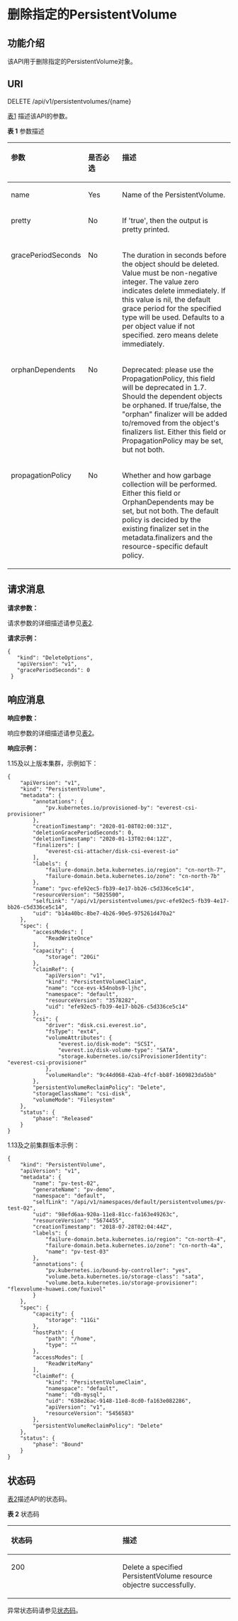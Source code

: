 # 删除指定的PersistentVolume<a name="cce_02_0077"></a>

## 功能介绍<a name="s8901ba9fbe9e41598ca810c8c4ad6bc1"></a>

该API用于删除指定的PersistentVolume对象。

## URI<a name="s6ca51de79b434b5588410e3a5127373f"></a>

DELETE /api/v1/persistentvolumes/\{name\}

[表1](#tb28ffaf3c906456da48c0127534b7818)  描述该API的参数。

**表 1**  参数描述

<a name="tb28ffaf3c906456da48c0127534b7818"></a>
<table><thead align="left"><tr id="r617d4bc7c4ac43fe898c44ba988d2619"><th class="cellrowborder" valign="top" width="22.06%" id="mcps1.2.4.1.1"><p id="a4a0a77c892d74d0a9ef81d4be1fc0142"><a name="a4a0a77c892d74d0a9ef81d4be1fc0142"></a><a name="a4a0a77c892d74d0a9ef81d4be1fc0142"></a>参数</p>
</th>
<th class="cellrowborder" valign="top" width="18.67%" id="mcps1.2.4.1.2"><p id="p91114513387"><a name="p91114513387"></a><a name="p91114513387"></a>是否必选</p>
</th>
<th class="cellrowborder" valign="top" width="59.27%" id="mcps1.2.4.1.3"><p id="p181294515385"><a name="p181294515385"></a><a name="p181294515385"></a>描述</p>
</th>
</tr>
</thead>
<tbody><tr id="r0e5983ceb4c246c9b81eb8f681fb00fa"><td class="cellrowborder" valign="top" width="22.06%" headers="mcps1.2.4.1.1 "><p id="a131f9d2b10bb4860869b81bd299a4345"><a name="a131f9d2b10bb4860869b81bd299a4345"></a><a name="a131f9d2b10bb4860869b81bd299a4345"></a>name</p>
</td>
<td class="cellrowborder" valign="top" width="18.67%" headers="mcps1.2.4.1.2 "><p id="a8b9d2fc66a754eb4b9f51ea13f66d63c"><a name="a8b9d2fc66a754eb4b9f51ea13f66d63c"></a><a name="a8b9d2fc66a754eb4b9f51ea13f66d63c"></a>Yes</p>
</td>
<td class="cellrowborder" valign="top" width="59.27%" headers="mcps1.2.4.1.3 "><p id="a5354d4725fce4f06856e212a48badfb1"><a name="a5354d4725fce4f06856e212a48badfb1"></a><a name="a5354d4725fce4f06856e212a48badfb1"></a>Name of the PersistentVolume.</p>
</td>
</tr>
<tr id="rb5992764701b442b880a1abfa3dd28b4"><td class="cellrowborder" valign="top" width="22.06%" headers="mcps1.2.4.1.1 "><p id="a3667d5d86a974ab8ab3fc577d70140b7"><a name="a3667d5d86a974ab8ab3fc577d70140b7"></a><a name="a3667d5d86a974ab8ab3fc577d70140b7"></a>pretty</p>
</td>
<td class="cellrowborder" valign="top" width="18.67%" headers="mcps1.2.4.1.2 "><p id="a743bf16483d948ad9f0bada5866c88de"><a name="a743bf16483d948ad9f0bada5866c88de"></a><a name="a743bf16483d948ad9f0bada5866c88de"></a>No</p>
</td>
<td class="cellrowborder" valign="top" width="59.27%" headers="mcps1.2.4.1.3 "><p id="a043c6e66828d412a830429550a403dcb"><a name="a043c6e66828d412a830429550a403dcb"></a><a name="a043c6e66828d412a830429550a403dcb"></a>If 'true', then the output is pretty printed.</p>
</td>
</tr>
<tr id="r7d99cfb353b14391b609779d0247c267"><td class="cellrowborder" valign="top" width="22.06%" headers="mcps1.2.4.1.1 "><p id="a25762ee8783644678b59c04f53d51e92"><a name="a25762ee8783644678b59c04f53d51e92"></a><a name="a25762ee8783644678b59c04f53d51e92"></a>gracePeriodSeconds</p>
</td>
<td class="cellrowborder" valign="top" width="18.67%" headers="mcps1.2.4.1.2 "><p id="zh-cn_topic_0079614956_p851141115490"><a name="zh-cn_topic_0079614956_p851141115490"></a><a name="zh-cn_topic_0079614956_p851141115490"></a>No</p>
</td>
<td class="cellrowborder" valign="top" width="59.27%" headers="mcps1.2.4.1.3 "><p id="zh-cn_topic_0079614956_p45151134915"><a name="zh-cn_topic_0079614956_p45151134915"></a><a name="zh-cn_topic_0079614956_p45151134915"></a>The duration in seconds before the object should be deleted. Value must be non-negative integer. The value zero indicates delete immediately. If this value is nil, the default grace period for the specified type will be used. Defaults to a per object value if not specified. zero means delete immediately.</p>
</td>
</tr>
<tr id="r3b02d3e16592403ca21b02198c7bfb29"><td class="cellrowborder" valign="top" width="22.06%" headers="mcps1.2.4.1.1 "><p id="ac88d31bfbb5645baad4494bb1211dd6c"><a name="ac88d31bfbb5645baad4494bb1211dd6c"></a><a name="ac88d31bfbb5645baad4494bb1211dd6c"></a>orphanDependents</p>
</td>
<td class="cellrowborder" valign="top" width="18.67%" headers="mcps1.2.4.1.2 "><p id="a55d293bb4b484074926227a80b6a4ffb"><a name="a55d293bb4b484074926227a80b6a4ffb"></a><a name="a55d293bb4b484074926227a80b6a4ffb"></a>No</p>
</td>
<td class="cellrowborder" valign="top" width="59.27%" headers="mcps1.2.4.1.3 "><p id="a62c1db6abe1f4d9c9f31d778ce58c67e"><a name="a62c1db6abe1f4d9c9f31d778ce58c67e"></a><a name="a62c1db6abe1f4d9c9f31d778ce58c67e"></a>Deprecated: please use the PropagationPolicy, this field will be deprecated in 1.7. Should the dependent objects be orphaned. If true/false, the "orphan" finalizer will be added to/removed from the object's finalizers list. Either this field or PropagationPolicy may be set, but not both.</p>
</td>
</tr>
<tr id="r7844c163da00465b82086557c4a35620"><td class="cellrowborder" valign="top" width="22.06%" headers="mcps1.2.4.1.1 "><p id="zh-cn_topic_0079614956_p816811514914"><a name="zh-cn_topic_0079614956_p816811514914"></a><a name="zh-cn_topic_0079614956_p816811514914"></a>propagationPolicy</p>
</td>
<td class="cellrowborder" valign="top" width="18.67%" headers="mcps1.2.4.1.2 "><p id="zh-cn_topic_0079614956_p416820151499"><a name="zh-cn_topic_0079614956_p416820151499"></a><a name="zh-cn_topic_0079614956_p416820151499"></a>No</p>
</td>
<td class="cellrowborder" valign="top" width="59.27%" headers="mcps1.2.4.1.3 "><p id="zh-cn_topic_0079614956_p71686159494"><a name="zh-cn_topic_0079614956_p71686159494"></a><a name="zh-cn_topic_0079614956_p71686159494"></a>Whether and how garbage collection will be performed. Either this field or OrphanDependents may be set, but not both. The default policy is decided by the existing finalizer set in the metadata.finalizers and the resource-specific default policy.</p>
</td>
</tr>
</tbody>
</table>

## 请求消息<a name="s0683e5617b64436ba3eea347c7d07363"></a>

**请求参数：**

请求参数的详细描述请参见[表2](删除Endpoints.md#zh-cn_topic_0079614926_table29580916).

**请求示例：**

```
{ 
   "kind": "DeleteOptions", 
   "apiVersion": "v1", 
   "gracePeriodSeconds": 0 
 }
```

## 响应消息<a name="s16d87f79b1ad451984bd98bcd091493b"></a>

**响应参数：**

响应参数的详细描述请参见[表2](删除Secret.md#table13766144711235)。

**响应示例：**

1.15及以上版本集群，示例如下：

```
{
    "apiVersion": "v1",
    "kind": "PersistentVolume",
    "metadata": {
        "annotations": {
            "pv.kubernetes.io/provisioned-by": "everest-csi-provisioner"
        },
        "creationTimestamp": "2020-01-08T02:00:31Z",
        "deletionGracePeriodSeconds": 0,
        "deletionTimestamp": "2020-01-13T02:04:12Z",
        "finalizers": [
            "everest-csi-attacher/disk-csi-everest-io"
        ],
        "labels": {
            "failure-domain.beta.kubernetes.io/region": "cn-north-7",
            "failure-domain.beta.kubernetes.io/zone": "cn-north-7b"
        },
        "name": "pvc-efe92ec5-fb39-4e17-bb26-c5d336ce5c14",
        "resourceVersion": "5025500",
        "selfLink": "/api/v1/persistentvolumes/pvc-efe92ec5-fb39-4e17-bb26-c5d336ce5c14",
        "uid": "b14a40bc-8be7-4b26-90e5-975261d470a2"
    },
    "spec": {
        "accessModes": [
            "ReadWriteOnce"
        ],
        "capacity": {
            "storage": "20Gi"
        },
        "claimRef": {
            "apiVersion": "v1",
            "kind": "PersistentVolumeClaim",
            "name": "cce-evs-k54nobs9-ljhc",
            "namespace": "default",
            "resourceVersion": "3578282",
            "uid": "efe92ec5-fb39-4e17-bb26-c5d336ce5c14"
        },
        "csi": {
            "driver": "disk.csi.everest.io",
            "fsType": "ext4",
            "volumeAttributes": {
                "everest.io/disk-mode": "SCSI",
                "everest.io/disk-volume-type": "SATA",
                "storage.kubernetes.io/csiProvisionerIdentity": "everest-csi-provisioner"
            },
            "volumeHandle": "9c44d068-42ab-4fcf-bb8f-1609823da5bb"
        },
        "persistentVolumeReclaimPolicy": "Delete",
        "storageClassName": "csi-disk",
        "volumeMode": "Filesystem"
    },
    "status": {
        "phase": "Released"
    }
}
```

1.13及之前集群版本示例：

```
{
    "kind": "PersistentVolume",
    "apiVersion": "v1",
    "metadata": {
        "name": "pv-test-02",
        "generateName": "pv-demo",
        "namespace": "default",
        "selfLink": "/api/v1/namespaces/default/persistentvolumes/pv-test-02",
        "uid": "98efd6aa-920a-11e8-81cc-fa163e49263c",
        "resourceVersion": "5674455",
        "creationTimestamp": "2018-07-28T02:04:44Z",
        "labels": {
            "failure-domain.beta.kubernetes.io/region": "cn-north-4",
            "failure-domain.beta.kubernetes.io/zone": "cn-north-4a",
            "name": "pv-test-03"
        },
        "annotations": {
            "pv.kubernetes.io/bound-by-controller": "yes",
            "volume.beta.kubernetes.io/storage-class": "sata",
            "volume.beta.kubernetes.io/storage-provisioner": "flexvolume-huawei.com/fuxivol"
        }
    },
    "spec": {
        "capacity": {
            "storage": "11Gi"
        },
        "hostPath": {
            "path": "/home",
            "type": ""
        },
        "accessModes": [
            "ReadWriteMany"
        ],
        "claimRef": {
            "kind": "PersistentVolumeClaim",
            "namespace": "default",
            "name": "db-mysql",
            "uid": "638e26ac-9148-11e8-8cd0-fa163e082286",
            "apiVersion": "v1",
            "resourceVersion": "5456583"
        },
        "persistentVolumeReclaimPolicy": "Delete"
    },
    "status": {
        "phase": "Bound"
    }
}
```

## 状态码<a name="sd1ea4eba5a624e07ba90fcd23319bd4e"></a>

[表2](#tafa4ae9910f84780a85f7b111bdafea6)描述API的状态码。

**表 2**  状态码

<a name="tafa4ae9910f84780a85f7b111bdafea6"></a>
<table><thead align="left"><tr id="r33076ffa4db14dd78ee7ce04e2eecf58"><th class="cellrowborder" valign="top" width="50%" id="mcps1.2.3.1.1"><p id="p81111145113814"><a name="p81111145113814"></a><a name="p81111145113814"></a>状态码</p>
</th>
<th class="cellrowborder" valign="top" width="50%" id="mcps1.2.3.1.2"><p id="p91132454381"><a name="p91132454381"></a><a name="p91132454381"></a>描述</p>
</th>
</tr>
</thead>
<tbody><tr id="r188ec9cc97ca4259847bb8f3f3226b4b"><td class="cellrowborder" valign="top" width="50%" headers="mcps1.2.3.1.1 "><p id="a2fa6153697ab4cf0bfecd0ac700546d4"><a name="a2fa6153697ab4cf0bfecd0ac700546d4"></a><a name="a2fa6153697ab4cf0bfecd0ac700546d4"></a>200</p>
</td>
<td class="cellrowborder" valign="top" width="50%" headers="mcps1.2.3.1.2 "><p id="zh-cn_topic_0079614956_p633951365615"><a name="zh-cn_topic_0079614956_p633951365615"></a><a name="zh-cn_topic_0079614956_p633951365615"></a>Delete a specified PersistentVolume resource objectre successfully.</p>
</td>
</tr>
</tbody>
</table>

异常状态码请参见[状态码](状态码.md)。

